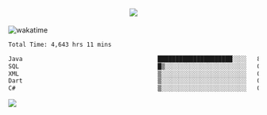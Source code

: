 <h1 align="center">
  <img src="https://readme-typing-svg.herokuapp.com/?font=Righteous&size=35&center=true&vCenter=true&width=500&height=70&duration=4000&lines=Hi!+%F0%9F%91%8B+I%27m+Ali%20Osman!;" />
</h1>


![wakatime](https://wakatime.com/share/@aliosmanoktar/3a8ffe71-6da4-4964-913b-2f09afbe53bf.svg?cache=none)
<!--START_SECTION:waka-->

```txt
Total Time: 4,643 hrs 11 mins

Java                                      █████████████████████░░░░   84.60 %
SQL                                       █▒░░░░░░░░░░░░░░░░░░░░░░░   05.78 %
XML                                       ▒░░░░░░░░░░░░░░░░░░░░░░░░   01.94 %
Dart                                      ▒░░░░░░░░░░░░░░░░░░░░░░░░   01.50 %
C#                                        ▒░░░░░░░░░░░░░░░░░░░░░░░░   00.79 %
```

<!--END_SECTION:waka-->

<img src="https://profile-counter.glitch.me/aliosmanoktar/count.svg" />

